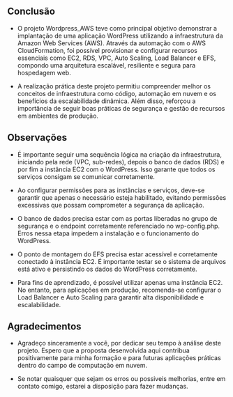 ## Conclusão

- O projeto Wordpress_AWS teve como principal objetivo demonstrar a implantação de uma aplicação WordPress utilizando a infraestrutura da Amazon Web Services (AWS). Através da automação com o AWS CloudFormation, foi possível provisionar e configurar recursos essenciais como EC2, RDS, VPC, Auto Scaling, Load Balancer e EFS, compondo uma arquitetura escalável, resiliente e segura para hospedagem web.

- A realização prática deste projeto permitiu compreender melhor os conceitos de infraestrutura como código, automação em nuvem e os benefícios da escalabilidade dinâmica. Além disso, reforçou a importância de seguir boas práticas de segurança e gestão de recursos em ambientes de produção.

## Observações

- É importante seguir uma sequência lógica na criação da infraestrutura, iniciando pela rede (VPC, sub-redes), depois o banco de dados (RDS) e por fim a instância EC2 com o WordPress. Isso garante que todos os serviços consigam se comunicar corretamente.

- Ao configurar permissões para as instâncias e serviços, deve-se garantir que apenas o necessário esteja habilitado, evitando permissões excessivas que possam comprometer a segurança da aplicação.

- O banco de dados precisa estar com as portas liberadas no grupo de segurança e o endpoint corretamente referenciado no wp-config.php. Erros nessa etapa impedem a instalação e o funcionamento do WordPress.

- O ponto de montagem do EFS precisa estar acessível e corretamente conectado à instância EC2. É importante testar se o sistema de arquivos está ativo e persistindo os dados do WordPress corretamente.

- Para fins de aprendizado, é possível utilizar apenas uma instância EC2. No entanto, para aplicações em produção, recomenda-se configurar o Load Balancer e Auto Scaling para garantir alta disponibilidade e escalabilidade.

## Agradecimentos

- Agradeço sinceramente a você, por dedicar seu tempo à análise deste projeto. Espero que a proposta desenvolvida aqui contribua positivamente para minha formação e para futuras aplicações práticas dentro do campo de computação em nuvem.

- Se notar quaisquer que sejam os erros ou possiveis melhorias, entre em contato comigo, estarei a disposição para fazer mudanças.